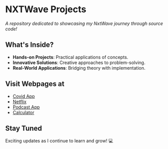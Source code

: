 # NXTWave Projects  

*A repository dedicated to showcasing my NxtWave journey through source code!*  

## What's Inside?  
-  **Hands-on Projects**: Practical applications of concepts.  
-  **Innovative Solutions**: Creative approaches to problem-solving. 
-  **Real-World Applications**: Bridging theory with implementation.


## Visit Webpages at

- <a href="https://covidappui.ccbp.tech/" target="_blank">Covid App</a>
- <a href="https://akarthikgoud.ccbp.tech/" target="_blank">Netflix</a>
- <a href="https://akarthikpodcast.ccbp.tech/" target="_blank">Podcast App</a>
- <a href="https://ioscalculator.ccbp.tech/" target="_blank">Calculator</a>


## Stay Tuned  
Exciting updates as I continue to learn and grow! 💻  
